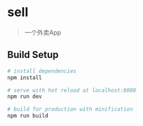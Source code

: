 # sell

> 一个外卖App

## Build Setup

``` bash
# install dependencies
npm install

# serve with hot reload at localhost:8080
npm run dev

# build for production with minification
npm run build
